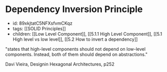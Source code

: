 # Dependency Inversion Principle
* id: 89xkjtatC5NFXsfvmCKqz
* tags: [[SOLID Principles]]
* children: [[Low Level Component]], [[5.1.1 High Level Component]], [[5.1 High level vs low level]], [[5.2 How to invert a dependency]]

"states that high-level components should not depend on low-level components. Instead, both of them should depend on abstractions."

Davi Vieira, Designin Hexagonal Architectures, p252